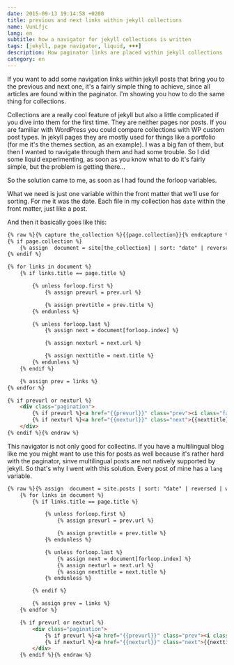 ```yaml
---
date: 2015-09-13 19:14:58 +0200
title: previous and next links within jekyll collections
name: VunLfjc
lang: en
subtitle: how a navigator for jekyll collections is written
tags: [jekyll, page navigator, liquid, ♦♦♦]
description: How paginator links are placed within jekyll collections
category: en
---
```

If you want to add some navigation links within jekyll posts that bring you to the previous and next one, it's a fairly simple thing to achieve, since all articles are found within the paginator. I'm showing you how to do the same thing for collections.

<!-- more -->
Collections are a really cool feature of jekyll but also a little complicated if you dive into them for the first time. They are neither pages nor posts. If you are familiar with WordPress you could compare collections with WP custom post types. In jekyll pages they are mostly used for things like a portfolio (for me it's the themes section, as an example).
I was a big fan of them, but then I wanted to navigate through them and had some trouble. So I did some liquid experimenting, as soon as you know what to do it's fairly simple, but the problem is getting there...

So the solution came to me, as soon as I had found the forloop variables.

What we need is just one variable within the front matter that we'll use for sorting. For me it was the date. Each file in my collection has `date` within the front matter, just like a post.

And then it basically goes like this:

```html
{% raw %}{% capture the_collection %}{{page.collection}}{% endcapture %}
{% if page.collection %}
    {% assign  document = site[the_collection] | sort: "date" | reversed %}
{% endif %}

{% for links in document %}
    {% if links.title == page.title %}

        {% unless forloop.first %}
            {% assign prevurl = prev.url %}

            {% assign prevtitle = prev.title %}
        {% endunless %}

        {% unless forloop.last %}
            {% assign next = document[forloop.index] %}

            {% assign nexturl = next.url %}

            {% assign nexttitle = next.title %}
        {% endunless %}
    {% endif %}

    {% assign prev = links %}
{% endfor %}

{% if prevurl or nexturl %}
    <div class="pagination">
        {% if prevurl %}<a href="{{prevurl}}" class="prev"><i class="fa fa-angle-left"></i> {{ prevtitle}}</a>{% endif %}                    
        {% if nexturl %}<a href="{{nexturl}}" class="next">{{nexttitle}} <i class="fa fa-angle-right"></i></a>{% endif %}
    </div>
{% endif %}{% endraw %}
```

This navigator is not only good for collectins. If you have a multilingual blog like me you might want to use this for posts as well because it's rather hard with the paginator, sinve multilingual posts are not natively supported by jekyll. So that's why I went with this solution. Every post of mine has a `lang` variable.

```html
{% raw %}{% assign  document = site.posts | sort: "date" | reversed | where:"lang", page.lang %}
    {% for links in document %}
        {% if links.title == page.title %}

            {% unless forloop.first %}
                {% assign prevurl = prev.url %}

                {% assign prevtitle = prev.title %}
            {% endunless %}

            {% unless forloop.last %}
                {% assign next = document[forloop.index] %}
                {% assign nexturl = next.url %}
                {% assign nexttitle = next.title %}
            {% endunless %}

        {% endif %}

        {% assign prev = links %}
    {% endfor %}

    {% if prevurl or nexturl %}
        <div class="pagination">
            {% if prevurl %}<a href="{{prevurl}}" class="prev"><i class="fa fa-angle-left"></i> {{ prevtitle}}</a>{% endif %}
            {% if nexturl %}<a href="{{nexturl}}" class="next">{{nexttitle}} <i class="fa fa-angle-right"></i></a>{% endif %}
        </div>
    {% endif %}{% endraw %}
```